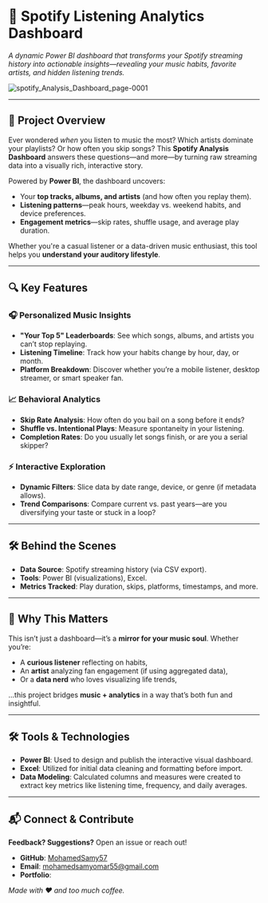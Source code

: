 # 🎵 Spotify Listening Analytics Dashboard  
*A dynamic Power BI dashboard that transforms your Spotify streaming history into actionable insights—revealing your music habits, favorite artists, and hidden listening trends.*  

![spotify_Analysis_Dashboard_page-0001](https://github.com/user-attachments/assets/6e3f3eb8-9e04-4cc6-98dd-4d40e7adc81d)

---

## 🌟 **Project Overview**  
Ever wondered *when* you listen to music the most? Which artists dominate your playlists? Or how often you skip songs? This **Spotify Analysis Dashboard** answers these questions—and more—by turning raw streaming data into a visually rich, interactive story.  

Powered by **Power BI**, the dashboard uncovers:  
- Your **top tracks, albums, and artists** (and how often you replay them).  
- **Listening patterns**—peak hours, weekday vs. weekend habits, and device preferences.  
- **Engagement metrics**—skip rates, shuffle usage, and average play duration.  

Whether you're a casual listener or a data-driven music enthusiast, this tool helps you **understand your auditory lifestyle**.  

---

## 🔍 **Key Features**  
### 🎧 **Personalized Music Insights**  
- **"Your Top 5" Leaderboards**: See which songs, albums, and artists you can’t stop replaying.  
- **Listening Timeline**: Track how your habits change by hour, day, or month.  
- **Platform Breakdown**: Discover whether you’re a mobile listener, desktop streamer, or smart speaker fan.  

### 📈 **Behavioral Analytics**  
- **Skip Rate Analysis**: How often do you bail on a song before it ends?  
- **Shuffle vs. Intentional Plays**: Measure spontaneity in your listening.  
- **Completion Rates**: Do you usually let songs finish, or are you a serial skipper?  

### ⚡ **Interactive Exploration**  
- **Dynamic Filters**: Slice data by date range, device, or genre (if metadata allows).  
- **Trend Comparisons**: Compare current vs. past years—are you diversifying your taste or stuck in a loop?  

---

## 🛠️ **Behind the Scenes**  
- **Data Source**: Spotify streaming history (via CSV export).  
- **Tools**: Power BI (visualizations), Excel.  
- **Metrics Tracked**: Play duration, skips, platforms, timestamps, and more.  

---

## 🎯 **Why This Matters**  
This isn’t just a dashboard—it’s a **mirror for your music soul**. Whether you’re:  
- A **curious listener** reflecting on habits,  
- An **artist** analyzing fan engagement (if using aggregated data),  
- Or a **data nerd** who loves visualizing life trends,  

…this project bridges **music + analytics** in a way that’s both fun and insightful.  

---

## 🛠️ Tools & Technologies
- **Power BI**: Used to design and publish the interactive visual dashboard.
- **Excel**: Utilized for initial data cleaning and formatting before import.
- **Data Modeling**: Calculated columns and measures were created to extract key metrics like listening time, frequency, and daily averages. 

---

## 📬 **Connect & Contribute**  
**Feedback? Suggestions?** Open an issue or reach out!  
- **GitHub**: [MohamedSamy57](https://github.com/MohamedSamy57)
- **Email**: mohamedsamyomar55@gmail.com
- **Portfolio**:

*Made with ❤️ and too much coffee.*  
